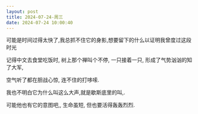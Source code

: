 ```yaml
---
layout: post
title: 2024-07-24-周三
date: 2024-07-24 10:00:40
---
```






可能是时间过得太快了,我总抓不住它的身影,想要留下的什么以证明我曾度过这段时光

记得中文去食堂吃饭时, 树上那个禅叫个不停, 一只接着一只, 形成了气势汹汹的知了大军,

空气听了都在胆战心惊, 连不住的打哆嗦.

我也不明白它为什么叫这么大声,就是歇斯底里的叫,.

可能他也有它的意图吧,, 生命虽短, 但也要活得轰轰烈烈.

